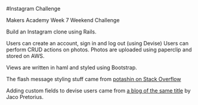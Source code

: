 #Instagram Challenge

Makers Academy Week 7 Weekend Challenge

Build an Instagram clone using Rails.

Users can create an account, sign in and log out (using Devise)
Users can perform CRUD actions on photos.
Photos are uploaded using paperclip and stored on AWS.

Views are written in haml and styled using Bootstrap.

The flash message styling stuff came from [potashin on Stack Overflow](http://stackoverflow.com/questions/30884139/flash-message-does-not-have-bootstrap-classes)

Adding custom fields to devise users came from [a blog of the same title](http://jacopretorius.net/2014/03/adding-custom-fields-to-your-devise-user-model-in-rails-4.html) by Jaco Pretorius.


